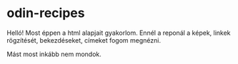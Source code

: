 # odin-recipes
Helló!
Most éppen a html alapjait gyakorlom.
Ennél a reponál  a képek, linkek rögzítését,
bekezdéseket, címeket fogom megnézni.

Mást most inkább nem mondok.